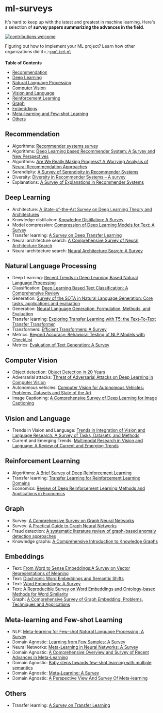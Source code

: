 # ml-surveys

It's hard to keep up with the latest and greatest in machine learning. Here's a selection of **survey papers summarizing the advances in the field**.

[![contributions welcome](https://img.shields.io/badge/contributions-welcome-brightgreen.svg?style=flat)](./CONTRIBUTING.md)

Figuring out how to implement your ML project? Learn how other organizations did it 👉[`applied-ml`](https://github.com/eugeneyan/applied-ml)

**Table of Contents**

- [Recommendation](#recommendation)
- [Deep Learning](#deep-learning)
- [Natural Language Processing](#natural-language-processing)
- [Computer Vision](#computer-vision)
- [Vision and Language](#vision-and-language)
- [Reinforcement Learning](#reinforcement-learning)
- [Graph](#graph)
- [Embeddings](#embeddings)
- [Meta-learning and Few-shot Learning](#meta-learning-and-few-shot-Learning)
- [Others](#others)

## Recommendation
- Algorithms: [Recommender systems survey](http://irntez.ir/wp-content/uploads/2016/12/sciencedirec.pdf)
- Algorithms: [Deep Learning based Recommender System: A Survey and New Perspectives](https://arxiv.org/pdf/1707.07435.pdf)
- Algorithms: [Are We Really Making Progress? A Worrying Analysis of Neural Recommendation Approaches](https://arxiv.org/pdf/1907.06902.pdf)
- Serendipity: [A Survey of Serendipity in Recommender Systems](https://www.researchgate.net/publication/306075233_A_Survey_of_Serendipity_in_Recommender_Systems)
- Diversity: [Diversity in Recommender Systems – A survey](https://papers-gamma.link/static/memory/pdfs/153-Kunaver_Diversity_in_Recommender_Systems_2017.pdf)
- Explanations: [A Survey of Explanations in Recommender Systems](http://citeseerx.ist.psu.edu/viewdoc/download?doi=10.1.1.418.9237&rep=rep1&type=pdf)

## Deep Learning
- Architecture: [A State-of-the-Art Survey on Deep Learning Theory and Architectures](https://www.mdpi.com/2079-9292/8/3/292/htm)
- Knowledge distillation: [Knowledge Distillation: A Survey](https://arxiv.org/pdf/2006.05525.pdf)
- Model compression: [Compression of Deep Learning Models for Text: A Survey](https://arxiv.org/pdf/2008.05221.pdf)
- Transfer learning: [A Survey on Deep Transfer Learning](https://arxiv.org/pdf/1808.01974.pdf)
- Neural architecture search: [A Comprehensive Survey of Neural Architecture Search](https://arxiv.org/abs/2006.02903)
- Neural architecture search: [Neural Architecture Search: A Survey](https://arxiv.org/abs/1808.05377)

## Natural Language Processing
- Deep Learning: [Recent Trends in Deep Learning Based Natural Language Processing](https://arxiv.org/pdf/1708.02709.pdf)
- Classification: [Deep Learning Based Text Classification: A Comprehensive Review](https://arxiv.org/pdf/2004.03705)
- Generation: [Survey of the SOTA in Natural Language Generation: Core tasks, applications and evaluation](https://www.jair.org/index.php/jair/article/view/11173/26378)
- Generation: [Neural Language Generation: Formulation, Methods, and Evaluation](https://arxiv.org/pdf/2007.15780.pdf)
- Transfer learning: [Exploring Transfer Learning with T5: the Text-To-Text Transfer Transformer](https://arxiv.org/abs/1910.10683)
- Transformers: [Efficient Transformers: A Survey](https://arxiv.org/pdf/2009.06732.pdf)
- Metrics: [Beyond Accuracy: Behavioral Testing of NLP Models with CheckList](https://arxiv.org/pdf/2005.04118.pdf)
- Metrics: [Evaluation of Text Generation: A Survey](https://arxiv.org/pdf/2006.14799.pdf)

## Computer Vision
- Object detection: [Object Detection in 20 Years](https://arxiv.org/pdf/1905.05055.pdf)
- Adversarial attacks: [Threat of Adversarial Attacks on Deep Learning in Computer Vision](https://ieeexplore.ieee.org/stamp/stamp.jsp?arnumber=8294186)
- Autonomous vehicles: [Computer Vision for Autonomous Vehicles: Problems, Datasets and State of the Art](https://arxiv.org/pdf/1704.05519.pdf)
- Image Captioning: [A Comprehensive Survey of Deep Learning for Image Captioning](https://arxiv.org/pdf/1810.04020.pdf)

## Vision and Language

- Trends in Vision and Language: [Trends in Integration of Vision and Language Research: A Survey of Tasks, Datasets, and Methods](https://arxiv.org/abs/1907.09358) 
- Current and Emerging Trends: [Multimodal Research in Vision and Language: A Review of Current and Emerging Trends](https://arxiv.org/abs/2010.09522) 

## Reinforcement Learning
- Algorithms: [A Brief Survey of Deep Reinforcement Learning](https://arxiv.org/pdf/1708.05866.pdf)
- Transfer learning: [Transfer Learning for Reinforcement Learning Domains](http://www.jmlr.org/papers/volume10/taylor09a/taylor09a.pdf)
- Economics: [Review of Deep Reinforcement Learning Methods and Applications in Economics](https://arxiv.org/pdf/2004.01509.pdf)

## Graph
- Survey: [A Comprehensive Survey on Graph Neural Networks](https://arxiv.org/pdf/1901.00596.pdf)
- Survey: [A Practical Guide to Graph Neural Networks](https://arxiv.org/pdf/2010.05234.pdf)
- Fraud detection: [A systematic literature review of graph-based anomaly detection approaches](https://www.sciencedirect.com/science/article/pii/S0167923620300580)
- Knowledge graphs: [A Comprehensive Introduction to Knowledge Graphs](https://arxiv.org/pdf/2003.02320.pdf)

## Embeddings
- Text: [From Word to Sense Embeddings:A Survey on Vector Representations of Meaning](https://www.jair.org/index.php/jair/article/view/11259/26454)
- Text: [Diachronic Word Embeddings and Semantic Shifts](https://arxiv.org/pdf/1806.03537.pdf)
- Text: [Word Embeddings: A Survey](https://arxiv.org/abs/1901.09069)
- Text: [A Reproducible Survey on Word Embeddings and Ontology-based Methods for Word Similarity](https://doi.org/10.1016/j.engappai.2019.07.010)
- Graph: [A Comprehensive Survey of Graph Embedding: Problems, Techniques and Applications](https://arxiv.org/pdf/1709.07604)

## Meta-learning and Few-shot Learning
- NLP: [Meta-learning for Few-shot Natural Language Processing: A Survey](https://arxiv.org/abs/2007.09604)
- Domain Agnostic: [Learning from Few Samples: A Survey](https://arxiv.org/abs/2007.15484)
- Neural Networks: [Meta-Learning in Neural Networks: A Survey](https://arxiv.org/abs/2004.05439)
- Domain Agnostic: [A Comprehensive Overview and Survey of Recent Advances in Meta-Learning](https://arxiv.org/abs/2004.11149)
- Domain Agnostic: [Baby steps towards few-shot learning with multiple semantics](https://arxiv.org/abs/1906.01905)
- Domain Agnostic: [Meta-Learning: A Survey](https://arxiv.org/abs/1810.03548)
- Domain Agnostic: [A Perspective View And Survey Of Meta-learning](https://www.researchgate.net/publication/2375370_A_Perspective_View_And_Survey_Of_Meta-Learning)

## Others
- Transfer learning: [A Survey on Transfer Learning](http://202.120.39.19:40222/wp-content/uploads/2018/03/A-Survey-on-Transfer-Learning.pdf)

